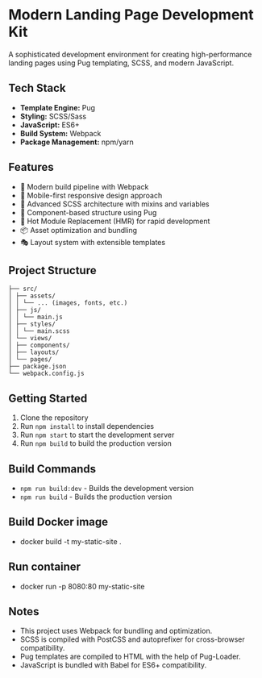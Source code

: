 # Modern Landing Page Development Kit

A sophisticated development environment for creating high-performance landing pages using Pug templating, SCSS, and modern JavaScript.

## Tech Stack

- **Template Engine:** Pug
- **Styling:** SCSS/Sass
- **JavaScript:** ES6+
- **Build System:** Webpack
- **Package Management:** npm/yarn

## Features

- 🚀 Modern build pipeline with Webpack
- 📱 Mobile-first responsive design approach
- 🎨 Advanced SCSS architecture with mixins and variables
- 🧩 Component-based structure using Pug
- 🔄 Hot Module Replacement (HMR) for rapid development
- 📦 Asset optimization and bundling
- 🎭 Layout system with extensible templates

## Project Structure

```
├── src/
│ ├── assets/
│ │ └── ... (images, fonts, etc.)
│ ├── js/
│ │ └── main.js
│ ├── styles/
│ │ └── main.scss
│ └── views/
│ ├── components/
│ ├── layouts/
│ └── pages/
├── package.json
└── webpack.config.js
```

## Getting Started

1. Clone the repository
2. Run `npm install` to install dependencies
3. Run `npm start` to start the development server
4. Run `npm build` to build the production version

## Build Commands

- `npm run build:dev` - Builds the development version
- `npm run build` - Builds the production version

## Build Docker image

- docker build -t my-static-site .

## Run container

- docker run -p 8080:80 my-static-site

## Notes

- This project uses Webpack for bundling and optimization.
- SCSS is compiled with PostCSS and autoprefixer for cross-browser compatibility.
- Pug templates are compiled to HTML with the help of Pug-Loader.
- JavaScript is bundled with Babel for ES6+ compatibility.
